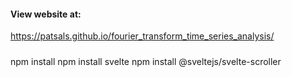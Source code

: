 #### View website at:
https://patsals.github.io/fourier_transform_time_series_analysis/



#####
npm install
npm install svelte
npm install @sveltejs/svelte-scroller
